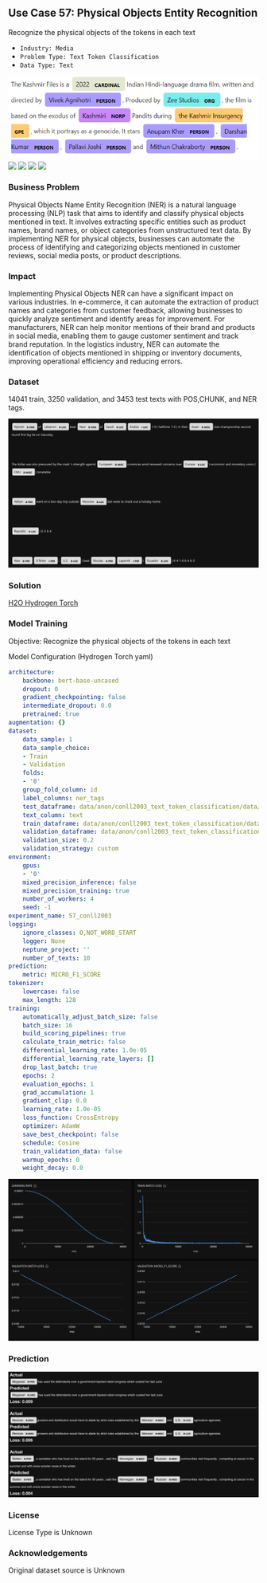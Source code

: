 ## Use Case 57: Physical Objects Entity Recognition

Recognize the physical objects of the tokens in each text

- `Industry: Media`
- `Problem Type: Text Token Classification`
- `Data Type: Text`

![](https://github.com/h2oai/ht-catalog/blob/646864e3c695f7c721514159bd6c59520dab7438/Assets/use-cases/physical_objects_name_specified_texts/cover.png)
![](https://github.com/h2oai/ht-catalog/blob/646864e3c695f7c721514159bd6c59520dab7438/Assets/use-cases/physical_objects_name_specified_texts/cover.jpg)
![](https://github.com/h2oai/ht-catalog/blob/646864e3c695f7c721514159bd6c59520dab7438/Assets/use-cases/physical_objects_name_specified_texts/cover.jpeg)
![](https://github.com/h2oai/ht-catalog/blob/646864e3c695f7c721514159bd6c59520dab7438/Assets/use-cases/physical_objects_name_specified_texts/cover.webp)
![](https://github.com/h2oai/ht-catalog/blob/646864e3c695f7c721514159bd6c59520dab7438/Assets/use-cases/physical_objects_name_specified_texts/cover)

### Business Problem 

Physical Objects Name Entity Recognition (NER) is a natural language processing (NLP) task that aims to identify and classify physical objects mentioned in text. It involves extracting specific entities such as product names, brand names, or object categories from unstructured text data. By implementing NER for physical objects, businesses can automate the process of identifying and categorizing objects mentioned in customer reviews, social media posts, or product descriptions.

### Impact

Implementing Physical Objects NER can have a significant impact on various industries. In e-commerce, it can automate the extraction of product names and categories from customer feedback, allowing businesses to quickly analyze sentiment and identify areas for improvement. For manufacturers, NER can help monitor mentions of their brand and products in social media, enabling them to gauge customer sentiment and track brand reputation. In the logistics industry, NER can automate the identification of objects mentioned in shipping or inventory documents, improving operational efficiency and reducing errors.

### Dataset

14041 train, 3250 validation, and 3453 test texts with POS,CHUNK, and NER tags. 

![train data](https://github.com/h2oai/ht-catalog/blob/646864e3c695f7c721514159bd6c59520dab7438/Assets/use-cases/physical_objects_name_specified_texts/train%20data.png)

### Solution

[H2O Hydrogen Torch](https://docs.h2o.ai/h2o-hydrogen-torch/)

### Model Training

Objective: Recognize the physical objects of the tokens in each text

Model Configuration (Hydrogen Torch yaml)

```yaml
architecture:
    backbone: bert-base-uncased
    dropout: 0
    gradient_checkpointing: false
    intermediate_dropout: 0.0
    pretrained: true
augmentation: {}
dataset:
    data_sample: 1
    data_sample_choice:
    - Train
    - Validation
    folds:
    - '0'
    group_fold_column: id
    label_columns: ner_tags
    test_dataframe: data/anon/conll2003_text_token_classification/data/conll2003/test.pq
    text_column: text
    train_dataframe: data/anon/conll2003_text_token_classification/data/conll2003/train.pq
    validation_dataframe: data/anon/conll2003_text_token_classification/data/conll2003/validation.pq
    validation_size: 0.2
    validation_strategy: custom
environment:
    gpus:
    - '0'
    mixed_precision_inference: false
    mixed_precision_training: true
    number_of_workers: 4
    seed: -1
experiment_name: 57_conll2003
logging:
    ignore_classes: O,NOT_WORD_START
    logger: None
    neptune_project: ''
    number_of_texts: 10
prediction:
    metric: MICRO_F1_SCORE
tokenizer:
    lowercase: false
    max_length: 128
training:
    automatically_adjust_batch_size: false
    batch_size: 16
    build_scoring_pipelines: true
    calculate_train_metric: false
    differential_learning_rate: 1.0e-05
    differential_learning_rate_layers: []
    drop_last_batch: true
    epochs: 2
    evaluation_epochs: 1
    grad_accumulation: 1
    gradient_clip: 0.0
    learning_rate: 1.0e-05
    loss_function: CrossEntropy
    optimizer: AdamW
    save_best_checkpoint: false
    schedule: Cosine
    train_validation_data: false
    warmup_epochs: 0
    weight_decay: 0.0

```

![chart](https://github.com/h2oai/ht-catalog/blob/646864e3c695f7c721514159bd6c59520dab7438/Assets/use-cases/physical_objects_name_specified_texts/chart.png)


### Prediction

![Predictions](https://github.com/h2oai/ht-catalog/blob/646864e3c695f7c721514159bd6c59520dab7438/Assets/use-cases/physical_objects_name_specified_texts/Validation%20Predictions.png)

### License

License Type is Unknown

### Acknowledgements

Original dataset source is Unknown
